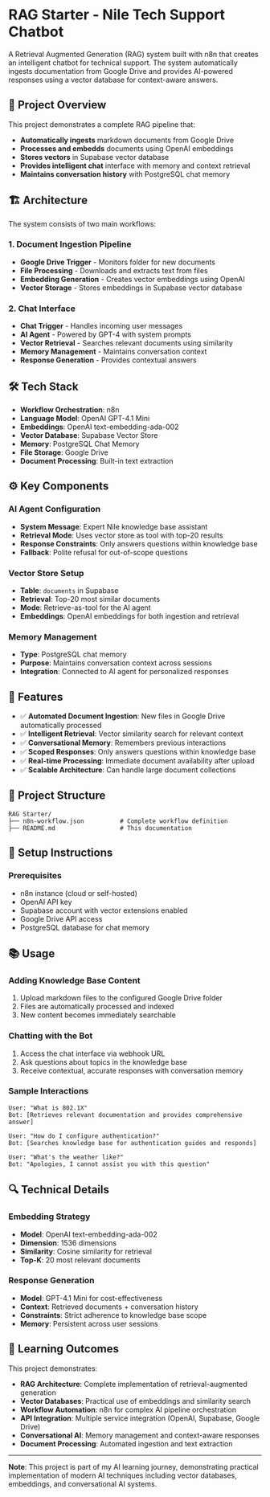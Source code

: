 # RAG Starter - Nile Tech Support Chatbot

A Retrieval Augmented Generation (RAG) system built with n8n that creates an intelligent chatbot for technical support. The system automatically ingests documentation from Google Drive and provides AI-powered responses using a vector database for context-aware answers.

## 🎯 Project Overview

This project demonstrates a complete RAG pipeline that:
- **Automatically ingests** markdown documents from Google Drive
- **Processes and embedds** documents using OpenAI embeddings
- **Stores vectors** in Supabase vector database
- **Provides intelligent chat** interface with memory and context retrieval
- **Maintains conversation history** with PostgreSQL chat memory

## 🏗️ Architecture

The system consists of two main workflows:

### 1. Document Ingestion Pipeline
- **Google Drive Trigger** - Monitors folder for new documents
- **File Processing** - Downloads and extracts text from files
- **Embedding Generation** - Creates vector embeddings using OpenAI
- **Vector Storage** - Stores embeddings in Supabase vector database

### 2. Chat Interface
- **Chat Trigger** - Handles incoming user messages
- **AI Agent** - Powered by GPT-4 with system prompts
- **Vector Retrieval** - Searches relevant documents using similarity
- **Memory Management** - Maintains conversation context
- **Response Generation** - Provides contextual answers

## 🛠️ Tech Stack

- **Workflow Orchestration**: n8n
- **Language Model**: OpenAI GPT-4.1 Mini
- **Embeddings**: OpenAI text-embedding-ada-002
- **Vector Database**: Supabase Vector Store
- **Memory**: PostgreSQL Chat Memory
- **File Storage**: Google Drive
- **Document Processing**: Built-in text extraction

## ⚙️ Key Components

### AI Agent Configuration
- **System Message**: Expert Nile knowledge base assistant
- **Retrieval Mode**: Uses vector store as tool with top-20 results
- **Response Constraints**: Only answers questions within knowledge base
- **Fallback**: Polite refusal for out-of-scope questions

### Vector Store Setup
- **Table**: `documents` in Supabase
- **Retrieval**: Top-20 most similar documents
- **Mode**: Retrieve-as-tool for the AI agent
- **Embeddings**: OpenAI embeddings for both ingestion and retrieval

### Memory Management
- **Type**: PostgreSQL chat memory
- **Purpose**: Maintains conversation context across sessions
- **Integration**: Connected to AI agent for personalized responses

## 🚀 Features

- ✅ **Automated Document Ingestion**: New files in Google Drive automatically processed
- ✅ **Intelligent Retrieval**: Vector similarity search for relevant context
- ✅ **Conversational Memory**: Remembers previous interactions
- ✅ **Scoped Responses**: Only answers questions within knowledge base
- ✅ **Real-time Processing**: Immediate document availability after upload
- ✅ **Scalable Architecture**: Can handle large document collections

## 📁 Project Structure

```
RAG Starter/
├── n8n-workflow.json          # Complete workflow definition
├── README.md                  # This documentation
```

## 🔧 Setup Instructions

### Prerequisites
- n8n instance (cloud or self-hosted)
- OpenAI API key
- Supabase account with vector extensions enabled
- Google Drive API access
- PostgreSQL database for chat memory

## 📚 Usage

### Adding Knowledge Base Content
1. Upload markdown files to the configured Google Drive folder
2. Files are automatically processed and indexed
3. New content becomes immediately searchable

### Chatting with the Bot
1. Access the chat interface via webhook URL
2. Ask questions about topics in the knowledge base
3. Receive contextual, accurate responses with conversation memory

### Sample Interactions
```
User: "What is 802.1X"
Bot: [Retrieves relevant documentation and provides comprehensive answer]

User: "How do I configure authentication?"
Bot: [Searches knowledge base for authentication guides and responds]

User: "What's the weather like?"
Bot: "Apologies, I cannot assist you with this question"
```

## 🔍 Technical Details

### Embedding Strategy
- **Model**: OpenAI text-embedding-ada-002
- **Dimension**: 1536 dimensions
- **Similarity**: Cosine similarity for retrieval
- **Top-K**: 20 most relevant documents

### Response Generation
- **Model**: GPT-4.1 Mini for cost-effectiveness
- **Context**: Retrieved documents + conversation history
- **Constraints**: Strict adherence to knowledge base scope
- **Memory**: Persistent across user sessions

## 🎯 Learning Outcomes

This project demonstrates:
- **RAG Architecture**: Complete implementation of retrieval-augmented generation
- **Vector Databases**: Practical use of embeddings and similarity search
- **Workflow Automation**: n8n for complex AI pipeline orchestration
- **API Integration**: Multiple service integration (OpenAI, Supabase, Google Drive)
- **Conversational AI**: Memory management and context-aware responses
- **Document Processing**: Automated ingestion and text extraction

---

**Note**: This project is part of my AI learning journey, demonstrating practical implementation of modern AI techniques including vector databases, embeddings, and conversational AI systems.